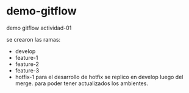 # demo-gitflow
demo gitflow actividad-01

se crearon las ramas:
- develop
- feature-1
- feature-2
- feature-3
- hotfix-1
    para el desarrollo de hotfix se replico en develop luego del merge.
    para poder tener actualizados los ambientes.